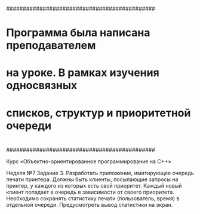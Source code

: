 #############################################
#                                           #
# Программа была написана преподавателем    #
# на уроке. В рамках изучения односвязных   #
# списков, структур и приоритетной очереди  #
#                                           #
#############################################

Курс «Объектно-ориентированное программирование на C++»

Неделя №7
Задание 3.
Разработать приложение, имитирующее очередь печати принтера. 
Должны быть клиенты, посылающие запросы на принтер, у каждого из которых есть свой приоритет. 
Каждый новый клиент попадает в очередь в зависимости от своего приоритета. 
Необходимо сохранять статистику печати (пользователь, время) в отдельной очереди. Предусмотреть вывод статистики на экран.
